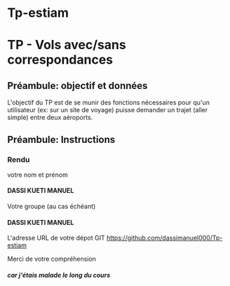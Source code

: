 # Tp-estiam
# TP - Vols avec/sans correspondances

## Préambule: objectif et données

L'objectif du TP est de se munir des fonctions nécessaires pour qu'un utilisateur (ex: sur un site de voyage) puisse demander un trajet (aller simple) entre deux aéroports.

## Préambule: Instructions

### Rendu
votre nom et prénom 
#### DASSI KUETI MANUEL
Votre groupe (au cas échéant)
#### DASSI KUETI MANUEL
L'adresse URL de votre dépot GIT
    https://github.com/dassimanuel000/Tp-estiam

Merci de votre compréhension 

##### car j'étais malade le long du cours
